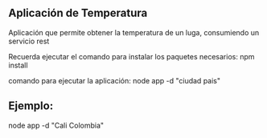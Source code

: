 ## Aplicación de Temperatura 


Aplicación que permite obtener la temperatura de un luga, consumiendo un servicio rest

Recuerda ejecutar el comando para instalar los paquetes necesarios: npm install

comando para ejecutar la aplicación: node app -d "ciudad pais"

## Ejemplo:

node app -d "Cali Colombia"
